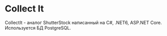 # Collect It

CollectIt - аналог ShutterStock написанный на C#, .NET6, ASP.NET Core. Используется БД PostgreSQL.

